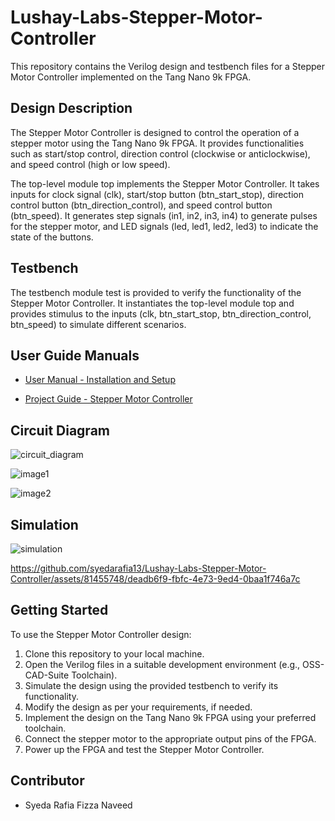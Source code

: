 # Lushay-Labs-Stepper-Motor-Controller

This repository contains the Verilog design and testbench files for a Stepper Motor Controller implemented on the Tang Nano 9k FPGA.

## Design Description

The Stepper Motor Controller is designed to control the operation of a stepper motor using the Tang Nano 9k FPGA. It provides functionalities such as start/stop control, direction control (clockwise or anticlockwise), and speed control (high or low speed).

The top-level module top implements the Stepper Motor Controller. It takes inputs for clock signal (clk), start/stop button (btn_start_stop), direction control button (btn_direction_control), and speed control button (btn_speed). It generates step signals (in1, in2, in3, in4) to generate pulses for the stepper motor, and LED signals (led, led1, led2, led3) to indicate the state of the buttons.

## Testbench

The testbench module test is provided to verify the functionality of the Stepper Motor Controller. It instantiates the top-level module top and provides stimulus to the inputs (clk, btn_start_stop, btn_direction_control, btn_speed) to simulate different scenarios.

## User Guide Manuals
- [User Manual - Installation and Setup](https://docs.google.com/document/d/1TX2oJPWYm67gMV9igFQdw7Wp_Rzij6VKOEPoPlz9OsE/edit?usp=sharing)

- [Project Guide - Stepper Motor Controller](https://drive.google.com/file/d/1Tv7TGZVl_kCm1oaaesbhbn4ivcFDBUSN/view?usp=sharing)

## Circuit Diagram
![circuit_diagram](https://github.com/syedarafia13/Lushay-Labs-Stepper-Motor-Controller/assets/81455748/2f20e9e0-c876-49b7-86a3-84fc36db22d6)

![image1](https://github.com/syedarafia13/Lushay-Labs-Stepper-Motor-Controller/assets/81455748/f3e45a42-564a-4f8c-b38e-fa2557cba4b1)

![image2](https://github.com/syedarafia13/Lushay-Labs-Stepper-Motor-Controller/assets/81455748/f11ff8c0-532a-415f-89ff-c637d7212594)

## Simulation
![simulation](https://github.com/syedarafia13/Lushay-Labs-Stepper-Motor-Controller/assets/81455748/ccfb6a03-dbc3-4cbb-a382-b916212b9e7d)

https://github.com/syedarafia13/Lushay-Labs-Stepper-Motor-Controller/assets/81455748/deadb6f9-fbfc-4e73-9ed4-0baa1f746a7c

## Getting Started

To use the Stepper Motor Controller design:

1. Clone this repository to your local machine.
2. Open the Verilog files in a suitable development environment (e.g., OSS-CAD-Suite Toolchain).
3. Simulate the design using the provided testbench to verify its functionality.
4. Modify the design as per your requirements, if needed.
5. Implement the design on the Tang Nano 9k FPGA using your preferred toolchain.
6. Connect the stepper motor to the appropriate output pins of the FPGA.
7. Power up the FPGA and test the Stepper Motor Controller.

## Contributor

- Syeda Rafia Fizza Naveed
